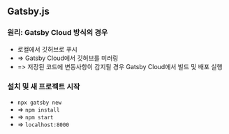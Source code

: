 ## Gatsby.js
### 원리: Gatsby Cloud 방식의 경우
- 로컬에서 깃허브로 푸시
- => Gatsby Cloud에서 깃허브를 미러링
- => 저장된 코드에 변동사항이 감지될 경우 Gatsby Cloud에서 빌드 및 배포 실행

### 설치 및 새 프로젝트 시작
- `npx gatsby new`
- => `npm install`
- => `npm start`
- => `localhost:8000`




